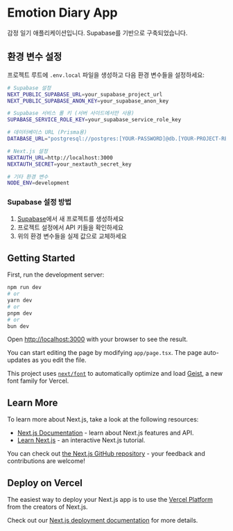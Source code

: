 # Emotion Diary App

감정 일기 애플리케이션입니다. Supabase를 기반으로 구축되었습니다.

## 환경 변수 설정

프로젝트 루트에 `.env.local` 파일을 생성하고 다음 환경 변수들을 설정하세요:

```bash
# Supabase 설정
NEXT_PUBLIC_SUPABASE_URL=your_supabase_project_url
NEXT_PUBLIC_SUPABASE_ANON_KEY=your_supabase_anon_key

# Supabase 서비스 롤 키 (서버 사이드에서만 사용)
SUPABASE_SERVICE_ROLE_KEY=your_supabase_service_role_key

# 데이터베이스 URL (Prisma용)
DATABASE_URL="postgresql://postgres:[YOUR-PASSWORD]@db.[YOUR-PROJECT-REF].supabase.co:5432/postgres"

# Next.js 설정
NEXTAUTH_URL=http://localhost:3000
NEXTAUTH_SECRET=your_nextauth_secret_key

# 기타 환경 변수
NODE_ENV=development
```

### Supabase 설정 방법

1. [Supabase](https://supabase.com)에서 새 프로젝트를 생성하세요
2. 프로젝트 설정에서 API 키들을 확인하세요
3. 위의 환경 변수들을 실제 값으로 교체하세요

## Getting Started

First, run the development server:

```bash
npm run dev
# or
yarn dev
# or
pnpm dev
# or
bun dev
```

Open [http://localhost:3000](http://localhost:3000) with your browser to see the result.

You can start editing the page by modifying `app/page.tsx`. The page auto-updates as you edit the file.

This project uses [`next/font`](https://nextjs.org/docs/app/building-your-application/optimizing/fonts) to automatically optimize and load [Geist](https://vercel.com/font), a new font family for Vercel.

## Learn More

To learn more about Next.js, take a look at the following resources:

- [Next.js Documentation](https://nextjs.org/docs) - learn about Next.js features and API.
- [Learn Next.js](https://nextjs.org/learn) - an interactive Next.js tutorial.

You can check out [the Next.js GitHub repository](https://github.com/vercel/next.js) - your feedback and contributions are welcome!

## Deploy on Vercel

The easiest way to deploy your Next.js app is to use the [Vercel Platform](https://vercel.com/new?utm_medium=default-template&filter=next.js&utm_source=create-next-app&utm_campaign=create-next-app-readme) from the creators of Next.js.

Check out our [Next.js deployment documentation](https://nextjs.org/docs/app/building-your-application/deploying) for more details.
